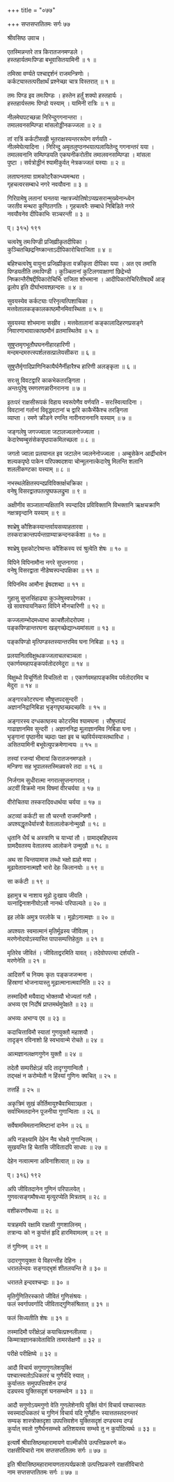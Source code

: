 +++
title = "०७७"

+++
सप्तसप्ततितमः सर्गः ७७  
  
श्रीवसिष्ठ उवाच ।  
  
एतस्मिन्नन्तरे तत्र किरातजनमण्डले ।  
हस्तहार्यतमःपिण्डा बभूवासितयामिनी ॥ १ ॥  
  
तमिस्रा वर्ण्यते पश्चाद्दर्शनं राजमन्त्रिणोः ।  
कर्कट्यास्तत्परीक्षार्थं प्रश्नेच्छा चात्र विस्तरात् ॥ १ ॥  
  
तमः पिण्ड इव तमःपिण्डः । हस्तेन हर्तुं शक्यो हस्तहार्यः ।   
हस्तहार्यस्तमः पिण्डो यस्याम् । यामिनी रात्रिः ॥ १ ॥  
  
नीलमेघपटच्छन्ना निरिन्दुगगनान्तरा ।  
तमालवनसम्पिण्डा मांसलोड्डीनकज्जला ॥ २ ॥  
  
तां रात्रिं कर्कटीसखी भूतराक्षस्यन्तररूपेण वर्णयति -   
नीलमेघेत्यादिना । निरिन्दु अमृतलुण्ठनभयात्पलायितेन्दु गगनान्तरं यया ।   
तमालवनानि सम्पिण्डयति एकघनीकरोतीव तमालवनसम्पिण्डा । मांसला   
पुष्टा । सर्वत्रोड्डीनं श्यामीकुर्वत् नेत्रकज्जलं यस्याः ॥ २ ॥  
  
लताघनतया ग्रामकोटरैकान्ध्यमन्थरा ।  
गृहचत्वरसम्बाधे नगरे नवयौवना ॥ ३ ॥  
  
गिरिग्रामेषु लतानां घनतया नक्षत्रज्योतिषोऽप्यप्रसरान्मुख्येनान्ध्येन   
जरतीव मन्थरा कुण्ठितगतिः । गृहचत्वरैः सम्बाधे निबिडिते नगरे   
नवयौवनेव दीपिकाभिः सञ्चरन्ती ॥ ३ ॥  
  
प्। ३१५) १९१  
  
चत्वरेषु तमःपिण्डी प्रजिह्मीकृतदीपिका ।  
कुञ्चितच्छिद्रनिष्क्रान्ताऽदीपिकारोचिराजिता ॥ ४ ॥  
  
बहिश्चत्वरेषु वायुना प्रजिह्मीकृता वक्रीकृता दीपिका यया । अत एव तमांसि   
पिण्डयतीति तमःपिण्डी । कुञ्चितानां कुटिलगवाक्षाणां छिद्रेभ्यो   
निष्क्रान्तैरीषद्दीपिकारोचिर्भिः राजिता शोभमाना । आदीपिकारोचिरितीषदर्थे आङ्   
ढ्रलोप इति दीर्घाभावश्छान्दसः ॥ ४ ॥  
  
सुवयस्येव कर्कट्याः परिनृत्यत्पिशाचिका ।  
मत्तवेतालकङ्कालकाष्ठमौनमिवास्थिता ॥ ५ ॥  
  
सुवयस्या शोभमाना सखीव । मत्तवेतालानां कङ्कालादिहरणप्रसङ्गे   
निवारणाभावात्काष्ठमौनं व्रतमास्थितेव ॥ ५ ॥  
  
सुषुप्तमृगभूतौघघननीहारहारिणी ।  
मन्दमन्दमरुत्स्पर्शलसत्प्रालेयसीकरा ॥ ६ ॥  
  
सुषुप्तैर्मृगादिप्राणिनिकायैर्घनैर्नीहारैश्च हारिणी अलङ्कृता ॥ ६ ॥  
  
सरःसु विवटद्वारि काकभेकतरङ्गिता ।  
अन्तःपुरेषु रमणरणन्नारीनरानना ॥ ७ ॥  
  
इतःपरं राक्षसीरूपकं विहाय स्वरूपेणैव वर्णयति - सरःस्वित्यादिना ।   
विवटानां गर्तानां विवृद्धवटानां च द्वारि काकैर्भेकैश्च तरङ्गिता   
व्याप्ता । रमणे क्रीडने रणन्ति नारीनराननानि यस्याम् ॥ ७ ॥  
  
जङ्गलेषु जगज्ज्वाला जटालज्वलनोज्ज्वला ।  
केदारेष्वम्बुसंसेकपृष्ठपाकमिलच्छला ॥ ८ ॥  
  
जगतो ज्वाला प्रलयानल इव जटालेन ज्वलनेनोज्ज्वला । अम्बुसेकेन आर्द्रीभावेन   
शल्यकपृष्ठे पाकेन परिपक्वदशया चोन्मूलनात्केदारेषु मिलन्ति शलानि   
शललीकण्टका यस्याम् ॥ ८ ॥  
  
नभस्थलेक्षितस्पन्दप्रविविक्तर्क्षचक्रिका ।  
वनेषु विसरद्वातपतत्पुष्पफलद्रुमा ॥ ९ ॥  
  
अक्षीणीव सञ्जातान्यक्षितानि स्पन्दादिव प्रविविक्तानि विभक्तानि ऋक्षचक्राणि   
नक्षत्रवृन्दानि यस्याम् ॥ ९ ॥  
  
श्वभ्रेषु कौशिकस्यान्तर्वायसव्याहतारवा ।  
तस्कराक्रान्तपर्यन्तग्राम्याक्रन्दनकर्कशा ॥ १० ॥  
  
श्वभ्रेषु वृक्षकोटरेष्वन्तः कौशिकस्य रवं श्रुत्वेति शेषः ॥ १० ॥  
  
विपिने विपिनामौना नगरे सुप्तनागरा ।  
वनेषु विसरद्वाता नीडेष्वस्पन्दपक्षिका ॥ ११ ॥  
  
विपिनमिव आमौना ईषदशब्दा ॥ ११ ॥  
  
गुहासु सुप्तसिंहाढ्या कुञ्जेषुस्वपदेणका ।  
खे सावश्यायनिकरा विपिने मौनचारिणी ॥ १२ ॥  
  
कज्जलाम्भोदमध्याभा काचशैलोदरोपमा ।  
पङ्कपिण्डान्तरघना खड्गच्छेद्यान्ध्यमांसला ॥ १३ ॥  
  
पङ्कपिण्डो मृत्पिण्डस्तस्यान्तरमिव घना निबिडा ॥ १३ ॥  
  
प्रलयानिलविक्षुब्धकज्जलाचलचञ्चला ।  
एकार्णवमहापङ्कपर्वतोदरमेदुरा ॥ १४ ॥  
  
विक्षुब्धो विचूर्णितो विचलितो वा । एकार्णवमहापङ्कमिव पर्वतोदरमिव च   
मेदुरा ॥ १४ ॥  
  
अङ्गारकोटरघना सौषुप्तपदसुन्दरी ।  
अज्ञाननिद्रानिबिडा भृङ्गपृष्ठच्छदच्छविः ॥ १५ ॥  
  
अङ्गारस्य दग्धकाष्ठस्य कोटरमिव श्यामघना । सौषुप्तपदं   
गाढाज्ञानमिव सुन्दरी । अज्ञाननिद्रा मूलाज्ञानमिव निबिडा घना ।   
भृङ्गानां पृष्ठानीव च्छदाः पक्षा इव च च्छविर्यस्यास्तथाविधा ।   
असितयामिनी बभूवेत्युपक्रमेणान्वयः ॥ १५ ॥  
  
तस्यां रजन्यां भीमायां किरातजनमण्डले ।  
मन्त्रिणा सह भूपालस्तस्मिन्नवसरे तदा ॥ १६ ॥  
  
निर्जगाम सुधीरात्मा नगरात्सुप्तनागरात् ।  
अटवीं विक्रमो नाम विषमां वीरचर्यया ॥ १७ ॥  
  
वीरोचितया तस्करादिवधार्थया चर्यया ॥ १७ ॥  
  
अटव्यां कर्कटी सा तौ चरन्तौ राजमन्त्रिणौ ।  
अपश्यद्धृतधैर्यास्त्रौ वेतालालोकनोन्मुखौ ॥ १८ ॥  
  
धृतानि धैर्यं च अस्त्राणि च याभ्यां तौ । ग्रामाद्बहिष्ठस्य   
ग्रामदैवतस्य वेतालस्य आलोकने उन्मुखौ ॥ १८ ॥  
  
अथ सा चिन्तयामास लब्धो भक्षो ह्यहो मया ।  
मूढावेतावनात्मज्ञौ भारो देहः किलानयोः ॥ १९ ॥  
  
सा कर्कटी ॥ १९ ॥  
  
इहामुत्र च नाशाय मूढो दुःखाय जीवति ।  
यत्नाद्विनाशनीयोऽसौ नानर्थः परिपाल्यते ॥ २० ॥  
  
इह लोके अमुत्र परलोके च । मूढोऽनात्मज्ञः ॥ २० ॥  
  
अपश्यतः स्वमात्मानं मृतिर्मूढस्य जीवितम् ।  
मरणेनोदयोऽस्यास्ति पापासम्पत्तिहेतुतः ॥ २१ ॥  
  
मृतिरेव जीवितं । जीविताद्वरमिति यावत् । तदेवोपपत्त्या दर्शयति -   
मरणेनेति ॥ २१ ॥  
  
आदिसर्गे च नियमः कृतः पङ्कजजन्मना ।  
हिंस्राणां भोजनायास्तु मूढात्मानात्मवानिति ॥ २२ ॥  
  
तस्मादिमौ मयैवाद्य भोक्तव्यौ भोज्यतां गतौ ।  
अभव्य एव निर्दोषं प्राप्तमर्थमुपेक्षते ॥ २३ ॥  
  
अभव्यः अभाग्य एव ॥ २३ ॥  
  
कदाचित्ताविमौ स्यातां गुणयुक्तौ महाशयौ ।  
तादृङ्न रविनाशो हि स्वभावान्मे रोचते ॥ २४ ॥  
  
आत्मज्ञानलक्षणगुणेन युक्तौ ॥ २४ ॥  
  
तदेतौ सम्परीक्षेऽहं यदि तादृग्गुणान्वितौ ।  
तद्भक्षं न करोम्येतौ न हिंस्यां गुणिनः क्वचित् ॥ २५ ॥  
  
तत्तर्हि ॥ २५ ॥  
  
अकृत्रिमं सुखं कीर्तिमायुश्चैवाभिवाञ्छता ।  
सर्वाभिमतदानेन पूजनीया गुणान्विताः ॥ २६ ॥  
  
सर्वेषाममिमतानामिष्टानां दानेन ॥ २६ ॥  
  
अपि नङ्क्ष्यामि देहेन नैव भोक्ष्ये गुणान्वितम् ।  
सुखयन्ति हि चेतांसि जीवितादपि साधवः ॥ २७ ॥  
  
देहेन नत्वात्मना अविनाशित्वात् ॥ २७ ॥  
  
प्। ३१६) १९२  
  
अपि जीवितदानेन गुणिनं परिपालयेत् ।  
गुणवत्सङ्गमौषध्या मृत्युरप्येति मित्रताम् ॥ २८ ॥  
  
वशीकरणौषध्या ॥ २८ ॥  
  
यत्राहमपि रक्षामि राक्षसी गुणशालिनम् ।  
तत्रान्यः को न कुर्यात्तं हृदि हारमिवामलम् ॥ २९ ॥  
  
तं गुणिनम् ॥ २९ ॥  
  
उदारगुणयुक्ता ये विहरन्तीह देहिनः ।  
धरातलेन्दवः सङ्गाद्भृशं शीतलयन्ति ते ॥ ३० ॥  
  
धरातले इन्दवश्चन्द्राः ॥ ३० ॥  
  
मृतिर्गुणितिरस्कारो जीवितं गुणिसंश्रयः ।  
फलं स्वर्गापवर्गादि जीविताद्गुणिसंश्रितात् ॥ ३१ ॥  
  
फलं सिध्यतीति शेषः ॥ ३१ ॥  
  
तस्मादिमौ परीक्षेऽहं कयाचित्प्रश्नलीलया ।  
किम्मात्रज्ञानकावेताविति तामरसेक्षणौ ॥ ३२ ॥  
  
परीक्षे परीक्षिष्ये ॥ ३२ ॥  
  
आदौ विचार्य सगुणागुणलेशयुक्तिं  
पश्चात्स्वतोऽधिकतरं च गुणैर्यदि स्यात् ।  
कुर्यात्ततः समुपपत्तिवशेन दण्डं  
दड्यस्य युक्तिसदृशं घनसम्भवेन ॥ ३३ ॥  
  
आदौ सगुणोऽयमगुणो वेति गुणलेशेनापि युक्तिं योगं विचार्य पश्चात्स्वतः   
स्वस्मादधिकतरं च गुणिनं विचार्य यदि गुणैर्हीनः स्यात्ततस्तदनन्तरं   
सम्यक् शास्त्रोक्तदृशा उपपत्तिवशेन युक्तिसदृशं दण्ड्यस्य दण्डं   
कुर्यात् स्वतो गुणैर्घनसम्भवे अतिशयस्य सम्भवे तु न कुर्यादित्यर्थः ॥ ३३ ॥  
  
इत्यार्षे श्रीवासिष्ठमहारामायणे वाल्मीकीये उत्पत्तिप्रकरणे क०   
राक्षसीविचारो नाम सप्तसप्ततितमः सर्गः ॥ ७७ ॥  
  
इति श्रीवासिष्ठमहारामायणतात्पर्यप्रकाशे उत्पत्तिप्रकरणे राक्षसीविचारो   
नाम सप्तसप्ततितमः सर्गः ॥ ७७ ॥  
  
  